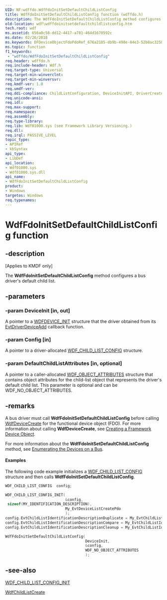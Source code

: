 ```yaml
---
UID: NF:wdffdo.WdfFdoInitSetDefaultChildListConfig
title: WdfFdoInitSetDefaultChildListConfig function (wdffdo.h)
description: The WdfFdoInitSetDefaultChildListConfig method configures a bus driver's default child list.
old-location: wdf\wdffdoinitsetdefaultchildlistconfig.htm
tech.root: wdf
ms.assetid: 656a0c58-dd12-4417-a781-464d1670592c
ms.date: 02/26/2018
ms.keywords: DFDeviceObjectFdoPdoRef_676a2185-db9b-498e-84e3-52b8ac32584c.xml, WdfFdoInitSetDefaultChildListConfig, WdfFdoInitSetDefaultChildListConfig method, kmdf.wdffdoinitsetdefaultchildlistconfig, wdf.wdffdoinitsetdefaultchildlistconfig, wdffdo/WdfFdoInitSetDefaultChildListConfig
ms.topic: function
f1_keywords:
 - "wdffdo/WdfFdoInitSetDefaultChildListConfig"
req.header: wdffdo.h
req.include-header: Wdf.h
req.target-type: Universal
req.target-min-winverclnt: 
req.target-min-winversvr: 
req.kmdf-ver: 1.0
req.umdf-ver: 
req.ddi-compliance: ChildListConfiguration, DeviceInitAPI, DriverCreate, KmdfIrql, KmdfIrql2
req.unicode-ansi: 
req.idl: 
req.max-support: 
req.namespace: 
req.assembly: 
req.type-library: 
req.lib: Wdf01000.sys (see Framework Library Versioning.)
req.dll: 
req.irql: PASSIVE_LEVEL
topic_type:
- APIRef
- kbSyntax
api_type:
- LibDef
api_location:
- Wdf01000.sys
- Wdf01000.sys.dll
api_name:
- WdfFdoInitSetDefaultChildListConfig
product:
- Windows
targetos: Windows
req.typenames: 
---
```


# WdfFdoInitSetDefaultChildListConfig function


## -description


<p class="CCE_Message">[Applies to KMDF only]</p>

The <b>WdfFdoInitSetDefaultChildListConfig</b> method configures a bus driver's default child list.


## -parameters




### -param DeviceInit [in, out]

A pointer to a <a href="https://docs.microsoft.com/windows-hardware/drivers/wdf/wdfdevice_init">WDFDEVICE_INIT</a> structure that the driver obtained from its <a href="https://docs.microsoft.com/windows-hardware/drivers/ddi/wdfdriver/nc-wdfdriver-evt_wdf_driver_device_add">EvtDriverDeviceAdd</a> callback function.


### -param Config [in]

A pointer to a driver-allocated <a href="https://docs.microsoft.com/windows-hardware/drivers/ddi/wdfchildlist/ns-wdfchildlist-_wdf_child_list_config">WDF_CHILD_LIST_CONFIG</a> structure.


### -param DefaultChildListAttributes [in, optional]

A pointer to a caller-allocated <a href="https://docs.microsoft.com/windows-hardware/drivers/ddi/wdfobject/ns-wdfobject-_wdf_object_attributes">WDF_OBJECT_ATTRIBUTES</a> structure that contains object attributes for the child-list object that represents the driver's default child list. This parameter is optional and can be WDF_NO_OBJECT_ATTRIBUTES.


## -remarks



A bus driver must call <b>WdfFdoInitSetDefaultChildListConfig</b> before calling <a href="https://docs.microsoft.com/windows-hardware/drivers/ddi/wdfdevice/nf-wdfdevice-wdfdevicecreate">WdfDeviceCreate</a> for the functional device object (FDO). For more information about calling <b>WdfDeviceCreate</b>, see <a href="https://docs.microsoft.com/windows-hardware/drivers/wdf/creating-a-framework-device-object">Creating a Framework Device Object</a>.

For more information about the <b>WdfFdoInitSetDefaultChildListConfig</b> method, see <a href="https://docs.microsoft.com/windows-hardware/drivers/wdf/enumerating-the-devices-on-a-bus">Enumerating the Devices on a Bus</a>.


#### Examples

The following code example initializes a <a href="https://docs.microsoft.com/windows-hardware/drivers/ddi/wdfchildlist/ns-wdfchildlist-_wdf_child_list_config">WDF_CHILD_LIST_CONFIG</a> structure and then calls <b>WdfFdoInitSetDefaultChildListConfig</b>. 

```cpp
WDF_CHILD_LIST_CONFIG  config;

WDF_CHILD_LIST_CONFIG_INIT(
                           &config,
 sizeof(MY_IDENTIFICATION_DESCRIPTION),
                           My_EvtDeviceListCreatePdo
                           );
config.EvtChildListIdentificationDescriptionDuplicate = My_EvtChildListIdentificationDescriptionDuplicate;
config.EvtChildListIdentificationDescriptionCompare = My_EvtChildListIdentificationDescriptionCompare;
config.EvtChildListIdentificationDescriptionCleanup = My_EvtChildListIdentificationDescriptionCleanup;

WdfFdoInitSetDefaultChildListConfig(
                                    DeviceInit,
                                    &config,
                                    WDF_NO_OBJECT_ATTRIBUTES
                                    );
```



## -see-also




<a href="https://docs.microsoft.com/windows-hardware/drivers/ddi/wdfchildlist/nf-wdfchildlist-wdf_child_list_config_init">WDF_CHILD_LIST_CONFIG_INIT</a>



<a href="https://docs.microsoft.com/windows-hardware/drivers/ddi/wdfchildlist/nf-wdfchildlist-wdfchildlistcreate">WdfChildListCreate</a>
 

 

